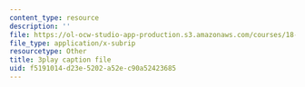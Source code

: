 ```yaml
---
content_type: resource
description: ''
file: https://ol-ocw-studio-app-production.s3.amazonaws.com/courses/18-06sc-linear-algebra-fall-2011/f5191014d23e5202a52ec90a52423685_0MtwqhIwdrI.vtt
file_type: application/x-subrip
resourcetype: Other
title: 3play caption file
uid: f5191014-d23e-5202-a52e-c90a52423685
---
```

